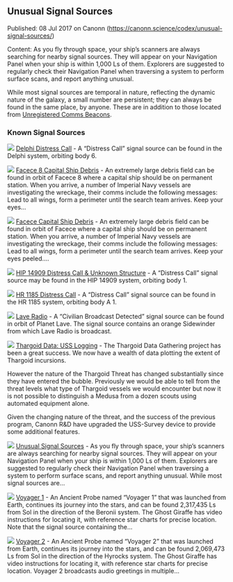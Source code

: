 ## Unusual Signal Sources

Published: 08 Jul 2017 on Canonn (https://canonn.science/codex/unusual-signal-sources/)

Content: As you fly through space, your ship’s scanners are always searching for nearby signal sources. They will appear on your Navigation Panel when your ship is within 1,000 Ls of them. Explorers are suggested to regularly check their Navigation Panel when traversing a system to perform surface scans, and report anything unusual.

While most signal sources are temporal in nature, reflecting the dynamic nature of the galaxy, a small number are persistent; they can always be found in the same place, by anyone. These are in addition to those located from [Unregistered Comms Beacons](https://canonn.science/codex/unregistered-comms-beacons/).

### Known Signal Sources

[![](https://canonn.science/wp-content/uploads/2017/09/Screenshot_0052-150x150.jpg)](https://canonn.science/codex/pleiades-sector-ir-w-d1-55-distress-call/) [Delphi Distress Call](https://canonn.science/codex/pleiades-sector-ir-w-d1-55-distress-call/) - A “Distress Call” signal source can be found in the Delphi system, orbiting body 6.

[![](https://canonn.science/wp-content/uploads/2017/05/Screenshot_1616-150x150.jpg)](https://canonn.science/codex/facece-8-capital-ship-debris/) [Facece 8 Capital Ship Debris](https://canonn.science/codex/facece-8-capital-ship-debris/) - An extremely large debris field can be found in orbit of Facece 8 where a capital ship should be on permanent station. When you arrive, a number of Imperial Navy vessels are investigating the wreckage, their comms include the following messages: Lead to all wings, form a perimeter until the search team arrives. Keep your eyes...

[![](https://canonn.science/wp-content/uploads/2017/05/Screenshot_1610-150x150.jpg)](https://canonn.science/codex/facece-capital-ship-debris/) [Facece Capital Ship Debris](https://canonn.science/codex/facece-capital-ship-debris/) - An extremely large debris field can be found in orbit of Facece where a capital ship should be on permanent station. When you arrive, a number of Imperial Navy vessels are investigating the wreckage, their comms include the following messages: Lead to all wings, form a perimeter until the search team arrives. Keep your eyes peeled....

[![](https://canonn.science/wp-content/uploads/2017/07/Screenshot_2308-e1505589634555-150x150.jpg)](https://canonn.science/codex/hip-14909-distress-call/) [HIP 14909 Distress Call & Unknown Structure](https://canonn.science/codex/hip-14909-distress-call/) - A “Distress Call” signal source may be found in the HIP 14909 system, orbiting body 1.

[![](https://canonn.science/wp-content/uploads/2017/09/Screenshot_0063-150x150.jpg)](https://canonn.science/codex/hr-1185-distress-call/) [HR 1185 Distress Call](https://canonn.science/codex/hr-1185-distress-call/) - A “Distress Call” signal source can be found in the HR 1185 system, orbiting body A 1.

[![](https://canonn.science/wp-content/uploads/2017/05/Screenshot_0861-150x150.jpg)](https://canonn.science/codex/lave-radio/) [Lave Radio](https://canonn.science/codex/lave-radio/) - A “Civilian Broadcast Detected” signal source can be found in orbit of Planet Lave. The signal source contains an orange Sidewinder from which Lave Radio is broadcast.

[![](https://canonn.science/wp-content/uploads/2018/03/Node_FeedingTheThargoids-150x150.jpg)](https://canonn.science/codex/thargoid-data-uss-logging/) [Thargoid Data: USS Logging](https://canonn.science/codex/thargoid-data-uss-logging/) - The Thargoid Data Gathering project has been a great success. We now have a wealth of data plotting the extent of Thargoid incursions.

However the nature of the Thargoid Threat has changed substantially since they have entered the bubble. Previously we would be able to tell from the threat levels what type of Thargoid vessels we would encounter but now it is not possible to distinguish a Medusa from a dozen scouts using automated equipment alone.

Given the changing nature of the threat, and the success of the previous program, Canonn R&D have upgraded the USS-Survey device to provide some additional features.

[![](https://canonn.science/wp-content/uploads/2017/05/Screenshot_2019-150x150.jpg)](https://canonn.science/codex/unusual-signal-sources/) [Unusual Signal Sources](https://canonn.science/codex/unusual-signal-sources/) - As you fly through space, your ship’s scanners are always searching for nearby signal sources. They will appear on your Navigation Panel when your ship is within 1,000 Ls of them. Explorers are suggested to regularly check their Navigation Panel when traversing a system to perform surface scans, and report anything unusual. While most signal sources are...

[![](https://canonn.science/wp-content/uploads/2017/07/Screenshot_2270-150x150.jpg)](https://canonn.science/codex/voyager-1/) [Voyager 1](https://canonn.science/codex/voyager-1/) - An Ancient Probe named “Voyager 1” that was launched from Earth, continues its journey into the stars, and can be found 2,317,435 Ls from Sol in the direction of the Beronii system. The Ghost Giraffe has video instructions for locating it, with reference star charts for precise location. Note that the signal source containing the...

[![](https://canonn.science/wp-content/uploads/2017/05/Screenshot_2019-150x150.jpg)](https://canonn.science/codex/voyager-2/) [Voyager 2](https://canonn.science/codex/voyager-2/) - An Ancient Probe named “Voyager 2” that was launched from Earth, continues its journey into the stars, and can be found 2,069,473 Ls from Sol in the direction of the Hyrocks system. The Ghost Giraffe has video instructions for locating it, with reference star charts for precise location. Voyager 2 broadcasts audio greetings in multiple...